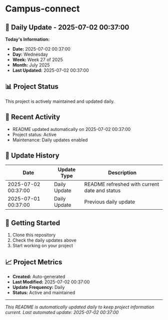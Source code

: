 # Campus-connect

## 📅 Daily Update - 2025-07-02 00:37:00

**Today's Information:**
- **Date:** 2025-07-02 00:37:00
- **Day:** Wednesday
- **Week:** Week 27 of 2025
- **Month:** July 2025
- **Last Updated:** 2025-07-02 00:37:00

## 📊 Project Status

This project is actively maintained and updated daily.

## 🚀 Recent Activity

- README updated automatically on 2025-07-02 00:37:00
- Project status: Active
- Maintenance: Daily updates enabled

## 📝 Update History

| Date | Update Type | Description |
|------|-------------|-------------|
| 2025-07-02 00:37:00 | Daily Update | README refreshed with current date and status |
| 2025-07-01 00:37:00 | Daily Update | Previous daily update |

## 🔧 Getting Started

1. Clone this repository
2. Check the daily updates above
3. Start working on your project

## 📈 Project Metrics

- **Created:** Auto-generated
- **Last Modified:** 2025-07-02 00:37:00
- **Update Frequency:** Daily
- **Status:** Active and maintained

---

*This README is automatically updated daily to keep project information current.*
*Last automated update: 2025-07-02 00:37:00*
